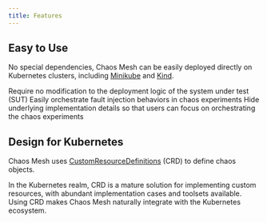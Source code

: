 ```yaml
---
title: Features
---
```


## Easy to Use

No special dependencies, Chaos Mesh can be easily deployed directly on Kubernetes clusters, including [Minikube](https://github.com/kubernetes/minikube) and [Kind](https://kind.sigs.k8s.io/docs/user/quick-start/).

Require no modification to the deployment logic of the system under test (SUT) Easily orchestrate fault injection behaviors in chaos experiments Hide underlying implementation details so that users can focus on orchestrating the chaos experiments

## Design for Kubernetes

Chaos Mesh uses [CustomResourceDefinitions](https://kubernetes.io/docs/concepts/extend-kubernetes/api-extension/custom-resources/) (CRD) to define chaos objects.

In the Kubernetes realm, CRD is a mature solution for implementing custom resources, with abundant implementation cases and toolsets available. Using CRD makes Chaos Mesh naturally integrate with the Kubernetes ecosystem.
